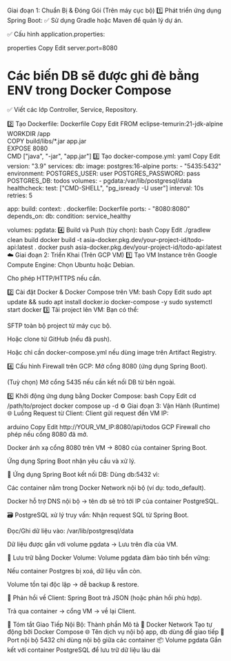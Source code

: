 Giai đoạn 1: Chuẩn Bị & Đóng Gói (Trên máy cục bộ)
1️⃣ Phát triển ứng dụng Spring Boot:
✅ Sử dụng Gradle hoặc Maven để quản lý dự án.

✅ Cấu hình application.properties:

properties
Copy
Edit
server.port=8080
# Các biến DB sẽ được ghi đè bằng ENV trong Docker Compose
✅ Viết các lớp Controller, Service, Repository.

2️⃣ Tạo Dockerfile:
Dockerfile
Copy
Edit
FROM eclipse-temurin:21-jdk-alpine  
WORKDIR /app  
COPY build/libs/*.jar app.jar  
EXPOSE 8080  
CMD ["java", "-jar", "app.jar"]
3️⃣ Tạo docker-compose.yml:
yaml
Copy
Edit
version: "3.9"
services:
  db:
    image: postgres:16-alpine
    ports:
      - "5435:5432"
    environment:
      POSTGRES_USER: user
      POSTGRES_PASSWORD: pass
      POSTGRES_DB: todos
    volumes:
      - pgdata:/var/lib/postgresql/data
    healthcheck:
      test: ["CMD-SHELL", "pg_isready -U user"]
      interval: 10s
      retries: 5

  app:
    build:
      context: .
      dockerfile: Dockerfile
    ports:
      - "8080:8080"
    depends_on:
      db:
        condition: service_healthy

volumes:
  pgdata:
4️⃣ Build và Push (tùy chọn):
bash
Copy
Edit
./gradlew clean build
docker build -t asia-docker.pkg.dev/your-project-id/todo-api:latest .
docker push asia-docker.pkg.dev/your-project-id/todo-api:latest
☁️ Giai đoạn 2: Triển Khai (Trên GCP VM)
1️⃣ Tạo VM Instance trên Google Compute Engine:
Chọn Ubuntu hoặc Debian.

Cho phép HTTP/HTTPS nếu cần.

2️⃣ Cài đặt Docker & Docker Compose trên VM:
bash
Copy
Edit
sudo apt update && sudo apt install docker.io docker-compose -y
sudo systemctl start docker
3️⃣ Tải project lên VM:
Bạn có thể:

SFTP toàn bộ project từ máy cục bộ.

Hoặc clone từ GitHub (nếu đã push).

Hoặc chỉ cần docker-compose.yml nếu dùng image trên Artifact Registry.

4️⃣ Cấu hình Firewall trên GCP:
Mở cổng 8080 (ứng dụng Spring Boot).

(Tuỳ chọn) Mở cổng 5435 nếu cần kết nối DB từ bên ngoài.

5️⃣ Khởi động ứng dụng bằng Docker Compose:
bash
Copy
Edit
cd /path/to/project
docker compose up -d
⚙️ Giai đoạn 3: Vận Hành (Runtime)
🌐 Luồng Request từ Client:
Client gửi request đến VM IP:

arduino
Copy
Edit
http://YOUR_VM_IP:8080/api/todos
GCP Firewall cho phép nếu cổng 8080 đã mở.

Docker ánh xạ cổng 8080 trên VM → 8080 của container Spring Boot.

Ứng dụng Spring Boot nhận yêu cầu và xử lý.

🧠 Ứng dụng Spring Boot kết nối DB:
Dùng db:5432 vì:

Các container nằm trong Docker Network nội bộ (ví dụ: todo_default).

Docker hỗ trợ DNS nội bộ → tên db sẽ trỏ tới IP của container PostgreSQL.

🗃️ PostgreSQL xử lý truy vấn:
Nhận request SQL từ Spring Boot.

Đọc/Ghi dữ liệu vào: /var/lib/postgresql/data

Dữ liệu được gắn với volume pgdata → Lưu trên đĩa của VM.

💾 Lưu trữ bằng Docker Volume:
Volume pgdata đảm bảo tính bền vững:

Nếu container Postgres bị xoá, dữ liệu vẫn còn.

Volume tồn tại độc lập → dễ backup & restore.

🔁 Phản hồi về Client:
Spring Boot trả JSON (hoặc phản hồi phù hợp).

Trả qua container → cổng VM → về lại Client.

🔄 Tóm tắt Giao Tiếp Nội Bộ:
Thành phần	Mô tả
🧱 Docker Network	Tạo tự động bởi Docker Compose
🌐 Tên dịch vụ nội bộ	app, db dùng để giao tiếp
🔐 Port nội bộ	5432 chỉ dùng nội bộ giữa các container
📦 Volume pgdata	Gắn kết với container PostgreSQL để lưu trữ dữ liệu lâu dài
